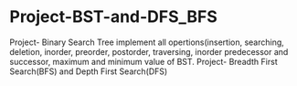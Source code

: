 # Project-BST-and-DFS_BFS
Project- Binary Search Tree implement all opertions(insertion, searching, deletion, inorder, preorder, postorder, traversing, inorder predecessor and successor, maximum and minimum value of BST. Project- Breadth First Search(BFS) and Depth First Search(DFS)
